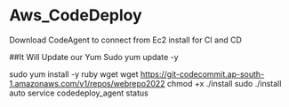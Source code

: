 # Aws_CodeDeploy

Download CodeAgent to connect from Ec2 install for CI and CD


##It Will Update our Yum
Sudo yum update -y


sudo yum install -y ruby wget
wget https://git-codecommit.ap-south-1.amazonaws.com/v1/repos/webrepo2022
chmod +x ./install
sudo ./install auto 
service codedeploy_agent status
